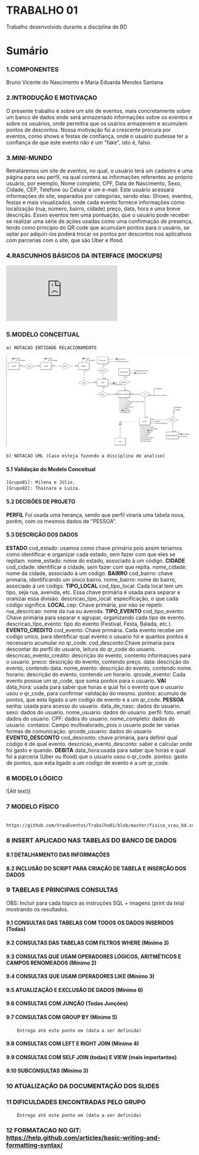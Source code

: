 # TRABALHO 01
Trabalho desenvolvido durante a disciplina de BD

# Sumário

### 1.COMPONENTES<br>
Bruno Vicente do Nascimento e
Maria Eduarda Mendes Santana<br>

### 2.INTRODUÇÃO E MOTIVAÇAO<br>
O presente trabalho é sobre um site de eventos, mais concretamente sobre um banco de dados onde será armazenado informações sobre os eventos e sobre os usuários, onde permitira que os usários armazenem e acumulem pontos de descontos. Nossa motivação foi a crescente procura por eventos, como shows e festas de confiança, onde o usuário pudesse ter a confiança de que este evento não é um "fake", isto é, falso.

### 3.MINI-MUNDO<br>

Retrataremos um site de eventos, no qual, o usuário terá um cadastro e uma página para seu perfil, na qual conterá as informações referentes ao próprio usuário, por exemplo, Nome completo, CPF, Data de Nascimento, Sexo, Cidade, CEP, Telefone ou Celular e um e-mail. Este usuário acessará informações do site, separados por categorias, sendo elas: Shows, eventos, festas e mais visualizados, onde cada evento fornece informações como localização (rua, número, bairro, cidade) preço, data, hora e uma breve descrição. Esses eventos tem uma pontuação, que o usuário pode receber se realizar uma série de ações usadas como uma confirmação de presença, tendo como princípio do QR code que acumulam pontos para o usuário, se optar por adquiri-los poderá trocar os pontos por descontos nos aplicativos com parcerias com o site, que são Uber e Ifood.

### 4.RASCUNHOS BÁSICOS DA INTERFACE (MOCKUPS)<br>
![Alt text](https://github.com/VrauEventos/Trabalho01/blob/master/VRAU%20(3).pdf)


### 5.MODELO CONCEITUAL<br>
    a) NOTACAO ENTIDADE RELACIONAMENTO
![Alt text](https://github.com/VrauEventos/Trabalho01/blob/master/bd_trabalho.PNG)
    
    b) NOTACAO UML (Caso esteja fazendo a disciplina de analise)

#### 5.1 Validação do Modelo Conceitual
    [Grupo01]: Milena e Júlio.
    [Grupo02]: Thainara e Luíza.

#### 5.2 DECISÕES DE PROJETO
**PERFIL**
Foi usada uma herança, sendo que perfil viraria uma tabela nova, porém, com os mesmos dados de "PESSOA".
#### 5.3 DESCRIÇÃO DOS DADOS 
   **ESTADO**
   cod_estado: usamos como chave primária pois assim teriamos como identificar e organizar cada estado, sem fazer com que eles se repitam.
    nome_estado: nome do estado, associado à um código.
   **CIDADE**
   cod_cidade: identificar a cidade, sem fazer com que repita.
    nome_cidade:  nome da cidade, associado à um código.
    **BAIRRO**
    cod_bairro: chave primaria, identificando um único bairro.
    nome_bairro: nome do bairro, associado à um código.
    **TIPO_LOCAL**
    cod_tipo_local: Cada local tem um tipo, seja rua, avenida, etc. Essa chave primária é usada para separar e oranizar essa divisão.
    descricao_tipo_local: especificação, o que cada código significa.
    **LOCAL**
    cep: Chave primária, por não se repetir.
    rua_descricao: nome da rua ou avenida.
    **TIPO_EVENTO**
    cod_tipo_evento: Chave primária para separar e agrupar, organizando cada tipo de evento.
    descricao_tipo_evento: tipo do evento (Festival, Festa, Balada, etc.).
    **EVENTO_CREDITO**
    cod_evento: Chave primária. Cada evento recebe um codigo unico, para identificar qual evento o usuario foi e quantos pontos é necessario acumular no qr_code.
    cod_desconto:Chave primaria para descontar do perfil do usuario, leitura do qr_code do usuario.
    descricao_evento_credito: descrição do evento, contento informaçoes para o usuario.
    preco: descrição do evento, contendo preço.
    data: descrição do evento, contendo data.
    nome_evento: descrição do evento, contendo nome.
    horario: descrição do evento, contendo um horario.
    qrcode_evento: Cada evento possue um qr_code, que soma pontos para o usuario.
    **VAI**
    data_hora: usada para saber que horas e qual foi o evento que o usuario usou o qr_code, para confirmar validação do mesmo.
    pontos: acumulo de pontos, que esta ligado a um codigo de evento e a um qr_code.
    **PESSOA**
    senha: usada para acesso do usuario.
    data_de_nasc: dados do usuario.
    sexo:  dados do usuario.
    nome_usuario: dados do usuario.
    perfil: foto.
    email: dados do usuario.
    CPF:   dados do usuario.
    nome_completo: dados do usuario.
    contatos: Campo multivalorado,,pois o usuario pode ter varias formas de comunicação.
    qrcode_usuario:  dados do usuario
    **EVENTO_DESCONTO**
    cod_desconto: chave primária, para definir qual código é de qual evento.
    descricao_evento_desconto: saber e calcular onde foi gasto e quando.
    **DEBITA**
    data_hora:usada para saber que horas e qual foi a parceria (Uber ou Ifood) que o usuario usou o qr_code.
    pontos: gasto de pontos, que esta ligado a um codigo de evento e a um qr_code.
    

### 6	MODELO LÓGICO<br>
![Alt text](

### 7	MODELO FÍSICO<br>
       https://github.com/VrauEventos/Trabalho01/blob/master/fisico_vrau_bd.sql<br>
 
### 8	INSERT APLICADO NAS TABELAS DO BANCO DE DADOS<br>
#### 8.1 DETALHAMENTO DAS INFORMAÇÕES

#### 8.2 INCLUSÃO DO SCRIPT PARA CRIAÇÃO DE TABELA E INSERÇÃO DOS DADOS
     
        
### 9	TABELAS E PRINCIPAIS CONSULTAS<br>
OBS: Incluir para cada tópico as instruções SQL + imagens (print da tela) mostrando os resultados.<br>
#### 9.1	CONSULTAS DAS TABELAS COM TODOS OS DADOS INSERIDOS (Todas)<br>
#### 9.2	CONSULTAS DAS TABELAS COM FILTROS WHERE (Mínimo 3) <br>

#### 9.3	CONSULTAS QUE USAM OPERADORES LÓGICOS, ARITMÉTICOS E CAMPOS RENOMEADOS (Mínimo 2)<br>
#### 9.4	CONSULTAS QUE USAM OPERADORES LIKE (Mínimo 3)  <br>
#### 9.5	ATUALIZAÇÃO E EXCLUSÃO DE DADOS (Mínimo 6)<br>
#### 9.6	CONSULTAS COM JUNÇÃO (Todas Junções)<br>
#### 9.7	CONSULTAS COM GROUP BY (Mínimo 5)<br>
        Entrega até este ponto em (data a ser definida)
        
#### 9.8	CONSULTAS COM LEFT E RIGHT JOIN (Mínimo 4) <br>
#### 9.9	CONSULTAS COM SELF JOIN (todas) E VIEW (mais importantes) <br>
#### 9.10	SUBCONSULTAS (Mínimo 3) <br>
### 10	ATUALIZAÇÃO DA DOCUMENTAÇÃO DOS SLIDES<br>
### 11	DIFICULDADES ENCONTRADAS PELO GRUPO<br>

        Entrega até este ponto em (data a ser definida)
        
### 12  FORMATACAO NO GIT: https://help.github.com/articles/basic-writing-and-formatting-syntax/
